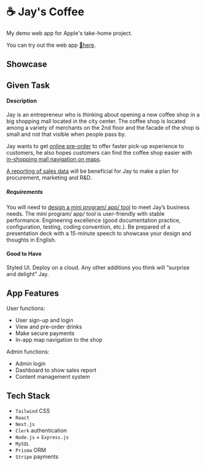 # ☕ Jay's Coffee

My demo web app for Apple's take-home project.

You can try out the web app [🔗here](https://coffee.jinny.work).

## Showcase 

## Given Task

#### Description

Jay is an entrepreneur who is thinking about opening a new coffee shop in a big shopping mall located in the city center. The coffee shop is located among a variety of merchants on the 2nd floor and the facade of the shop is small and not that visible when people pass by.

Jay wants to get <u>online pre-order</u> to offer faster pick-up experience to customers, he also hopes customers can find the coffee shop easier with <u>in-shopping mall navigation on maps</u>.

<u>A reporting of sales data</u> will be beneficial for Jay to make a plan for procurement, marketing and R&D.

##### Requirements

You will need to <u>design a mini program/ app/ tool</u> to meet Jay’s business needs. The mini program/ app/ tool is user-friendly with stable performance. Engineering excellence (good documentation practice, configuration, testing, coding convention, etc.). Be prepared of a presentation deck with a 15-minute speech to showcase your design and thoughts in English.

#### Good to Have

Styled UI. Deploy on a cloud. Any other additions you think will “surprise and delight” Jay.

## App Features

User functions: 

- User sign-up and login
- View and pre-order drinks
- Make secure payments
- In-app map navigation to the shop

Admin functions: 

- Admin login
- Dashboard to show sales report
- Content management system

## Tech Stack

- `Tailwind` CSS 
- `React`
- `Next.js`
- `Clerk` authentication
- `Node.js` + `Express.js`
- `MySQL` 
- `Prisma` ORM
- `Stripe` payments
